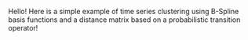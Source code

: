 Hello! Here is a simple example of time series clustering using B-Spline basis functions and a distance matrix based on a probabilistic transition operator!
